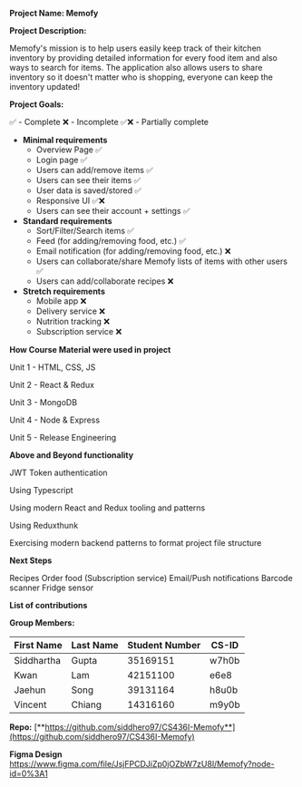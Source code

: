 **Project Name: Memofy**

**Project Description:**

Memofy's mission is to help users easily keep track of their kitchen inventory by providing detailed information for every food item and also ways to search for items. The application also allows users to share inventory so it doesn't matter who is shopping, everyone can keep the inventory updated!

**Project Goals:**

✅ - Complete
❌ - Incomplete
✅❌ - Partially complete

- **Minimal requirements**
  - Overview Page ✅
  - Login page ✅
  - Users can add/remove items ✅
  - Users can see their items ✅
  - User data is saved/stored ✅
  - Responsive UI ✅❌
  - Users can see their account + settings ✅
- **Standard requirements**
  - Sort/Filter/Search items ✅
  - Feed (for adding/removing food, etc.) ✅
  - Email notification (for adding/removing food, etc.) ❌
  - Users can collaborate/share Memofy lists of items with other users ✅
  - Users can add/collaborate recipes ❌
- **Stretch requirements**
  - Mobile app ❌
  - Delivery service ❌
  - Nutrition tracking ❌
  - Subscription service ❌

**How Course Material were used in project**

Unit 1 - HTML, CSS, JS

Unit 2 - React & Redux

Unit 3 - MongoDB

Unit 4 - Node & Express

Unit 5 - Release Engineering

**Above and Beyond functionality**

JWT Token authentication

Using Typescript

Using modern React and Redux tooling and patterns

Using Reduxthunk

Exercising modern backend patterns to format project file structure

**Next Steps**

Recipes
Order food (Subscription service)
Email/Push notifications
Barcode scanner
Fridge sensor

**List of contributions**

**Group Members:**

| **First Name** | **Last Name** | **Student Number** | **CS-ID** |
| --- | --- | --- | --- |
| Siddhartha | Gupta | 35169151 | w7h0b |
| Kwan | Lam | 42151100 | e6e8 |
| Jaehun | Song | 39131164 | h8u0b |
| Vincent | Chiang | 14316160 | m9y0b |

**Repo:** [**https://github.com/siddhero97/CS436I-Memofy**](https://github.com/siddhero97/CS436I-Memofy)

**Figma Design** https://www.figma.com/file/JsjFPCDJiZp0jOZbW7zU8l/Memofy?node-id=0%3A1

